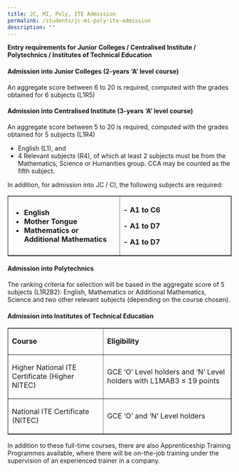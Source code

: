 ```yaml
---
title: JC, MI, Poly, ITE Admission
permalink: /students/jc-mi-poly-ite-admission
description: ""
---
```

<p><strong>Entry requirements for Junior Colleges / Centralised Institute / Polytechnics / Institutes of Technical Education</strong></p>
<h4>Admission into Junior Colleges (2-years &lsquo;A&rsquo; level course)</h4>
<p>An aggregate score between 6 to 20 is required, computed with the grades obtained for 6 subjects (L1R5)</p>
<h4>Admission into Centralised Institute (3-years &lsquo;A&rsquo; level course)</h4>
<p>An aggregate score between 5 to 20 is required, computed with the grades obtained for 5 subjects (L1R4)</p>
<ul>
<li>English (L1), and</li>
<li>4 Relevant subjects (R4), of which at least 2 subjects must be from the Mathematics, Science or Humanities group. CCA may be counted as the fifth subject.</li>
</ul>
<p>In addition, for admission into JC / CI, the following subjects are required:</p>
<table border="1" cellspacing="0" cellpadding="0">
<tbody>
<tr>
<th style="text-align: left;" width="50%">
<ul>
<li>English</li>
<li>Mother Tongue</li>
<li>Mathematics or Additional Mathematics</li>
</ul>
</th>
<th style="text-align: left;">
<p>- A1 to C6</p>
<p>- A1 to D7</p>
<p>- A1 to D7</p>
</th>
</tr>
</tbody>
</table>
<h4>Admission into Polytechnics</h4>
<p>The ranking criteria for selection will be based in the aggregate score of 5 subjects (L1R2B2): English, Mathematics or Additional Mathematics, Science and two other relevant subjects (depending on the course chosen).</p>
<h4>Admission into Institutes of Technical Education</h4>
<table border="1" width="100%" cellspacing="0" cellpadding="0">
<tbody>
<tr>
<td>
<p><strong>Course</strong></p>
</td>
<td>
<p><strong>Eligibility</strong></p>
</td>
</tr>
<tr>
<td>
<p>Higher National ITE Certificate (Higher NITEC)</p>
</td>
<td>
<p>GCE &lsquo;O&rsquo; Level holders and &lsquo;N&rsquo; Level holders with L1MAB3 &le; 19 points</p>
</td>
</tr>
<tr>
<td>
<p>National ITE Certificate (NITEC)</p>
</td>
<td>
<p>GCE &lsquo;O&rsquo; and &lsquo;N&rsquo; Level holders</p>
</td>
</tr>
</tbody>
</table>
<p>In addition to these full-time courses, there are also Apprenticeship Training Programmes available, where there will be on-the-job training under the supervision of an experienced trainer in a company.</p>